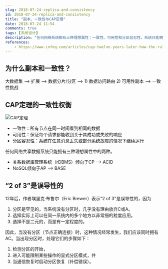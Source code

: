 ```yaml
---
slug: 2018-07-24-replica-and-consistency
id: 2018-07-24-replica-and-consistency
title: "副本、一致性与CAP定理"
date: 2018-07-24 11:54
comments: true
tags: [系统设计]
description: "任何网络系统都有三种理想属性：一致性、可用性和分区容忍性。系统只能拥有这三者中的两者。例如，关系数据库管理系统（RDBMS）更倾向于一致性和分区容忍性，因此成为ACID系统。"
references:
    - https://www.infoq.com/articles/cap-twelve-years-later-how-the-rules-have-changed
---
```


## 为什么副本和一致性？

大数据集 ⟶ 扩展 ⟶ 数据分片/分区 ⟶ 1) 数据访问路由 2) 可用性副本 ⟶ 一致性挑战



## CAP定理的一致性权衡

![CAP定理](https://res.cloudinary.com/dohtidfqh/image/upload/v1566606463/web-guiguio/Es1houG50FNQoCgGUo2fGwMPriezTtKqliSVMW9F11CN2W7SSHcI3li61Qdnw0FoOm0UfitYOvbAiJBvJXLmAmrjRH75VDO54uGucIynJrdR2RV51GboaZ17bc5pZt88_GK43PT0.png)

- 一致性：所有节点在同一时间看到相同的数据
- 可用性：保证每个请求都能收到关于其成功或失败的响应
- 分区容忍性：系统在任意消息丢失或部分系统故障的情况下继续运行



任何网络共享数据系统只能拥有三种理想属性中的两种。

- 关系数据库管理系统（rDBMS）倾向于CP ⟶ ACID
- NoSQL倾向于AP ⟶ BASE



## “2 of 3”是误导性的

12年后，作者埃里克·布鲁尔（Eric Brewer）表示“2 of 3”是误导性的，因为

1. 分区是罕见的，当系统没有分区时，几乎没有理由放弃C或A。
2. 选择实际上可以在同一系统内的多个地方以非常细的粒度应用。
3. 选择不是二元的，而是有一定程度的。



因此，当没有分区（节点正确连接）时，这种情况经常发生，我们应该同时拥有AC。当出现分区时，处理它们的步骤如下：

1. 检测分区的开始，
2. 进入可能限制某些操作的显式分区模式，并
3. 当通信恢复时启动分区恢复（补偿错误）。